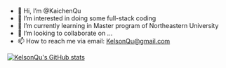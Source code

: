 - 👋 Hi, I’m @KaichenQu
- 👀 I’m interested in doing some full-stack coding
- 🌱 I’m currently learning in Master program of Northeastern University
- 💞️ I’m looking to collaborate on ...
- 📫 How to reach me via email: KelsonQu@gmail.com



[![KelsonQu's GitHub stats](https://github-readme-stats.vercel.app/api?username=kelsonqu)](https://github.com/anuraghazra/github-readme-stats)
<!---
KaichenQu/KaichenQu is a ✨ special

✨ repository because its `README.md` (this file) appears on your GitHub profile.
You can click the Preview link to take a look at your changes.
--->
